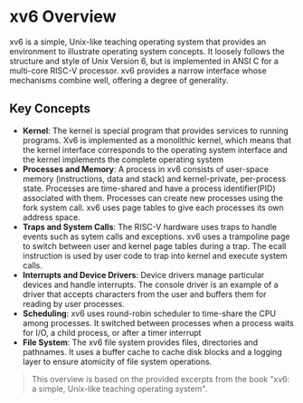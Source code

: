 # xv6 Overview

xv6 is a simple, Unix-like teaching operating system that provides an environment to illustrate operating system concepts. It loosely follows the structure and style of Unix Version 6, but is implemented in ANSI C for a multi-core RISC-V processor. xv6 provides a narrow interface whose mechanisms combine well, offering a degree of generality.

## Key Concepts

- **Kernel**: The kernel is special program that provides services to running programs. Xv6 is implemented as a monolithic kernel, which means that the kernel interface corresponds to the operating system interface and the kernel implements the complete operating system
- **Processes and Memory**: A process in xv6 consists of user-space memory (instructions, data and stack) and kernel-private, per-process state. Processes are time-shared and have a process identifier(PID) associated with them. Processes can create new processes using the fork system call. xv6 uses page tables to give each processes its own address space.
- **Traps and System Calls**: The RISC-V hardware uses traps to handle events such as sytem calls and exceptions. xv6 uses a trampoline page to switch between user and kernel page tables during a trap. The ecall instruction is used by user code to trap into kernel and execute system calls.
- **Interrupts and Device Drivers**: Device drivers manage particular devices and handle interrupts. The console driver is an example of a driver that accepts characters from the user and buffers them for reading by user processes.
- **Scheduling**: xv6 uses round-robin scheduler to time-share the CPU among processes. It switched between processes when a process waits for I/O, a child process, or after a timer interrupt
- **File System**: The xv6 file system provides files, directories and pathnames. It uses a buffer cache to cache disk blocks and a logging layer to ensure atomicity of file system operations.

>This overview is based on the provided excerpts from the book "xv6: a simple, Unix-like teaching operating system".
